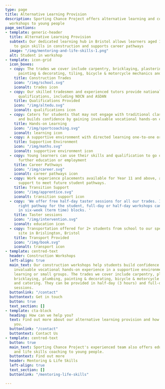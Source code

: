 ```yaml
---
type: page
title: Alternative Learning Provision
description: Sporting Chance Project offers alternative learning and construction
  workshops to young people
page_sections:
- template: generic-header
  title: Alternative Learning Provision
  subtext: Our dedicated learning hub in Bristol allows learners aged 14-18 years
    to gain skills in construction and supports career pathways
  image: "/img/mentoring-and-life-skills-1.png"
  alt: Student in workshop
- template: icon-grid
  icon_boxes:
  - copy: The trades we cover include carpentry, bricklaying, plastering, plumbing,
      painting & decorating, tiling, bicycle & motorcycle mechanics and catering
    title: Construction Trades
    icon: "/img/school.svg"
    iconalt: trades icon
  - copy: Our skilled tradesmen and experienced tutors provide nationally recognised
      qualifications, including NOCN and ASDAN
    title: Qualifications Provided
    icon: "/img/altedu.svg"
    iconalt: qualifications icon
  - copy: Caters for students that may not engage with traditional classroom learning
      and builds confidence by gaining invaluable vocational hands-on experience.
    title: Hands-on Learning
    icon: "/img/sportcoaching.svg"
    iconalt: learning icon
  - copy: A supportive environment with directed learning one-to-one or in small groups
    title: Supportive Environment
    icon: "/img/maths.svg"
    iconalt: supportive environment icon
  - copy: Young learners can use their skills and qualification to go on to an apprenticeship,
      further education or employment
    title: Career Pathways
    icon: "/img/career.svg"
    iconalt: career pathways icon
  - copy: Work experience placements available for Year 11 and above, as well as transition
      support to meet future student pathways.
    title: Transition Support
    icon: "/img/apprentice.svg"
    iconalt: transition support icon
  - copy: 'We offer free half-day taster sessions for all our trades. If it''s the
      right pathway for the student, full-day or half-day workshops can be booked
      in six-week (term time) blocks. '
    title: Taster sessions
    icon: "/img/intervention.svg"
    iconalt: education icon
  - copy: Transportation offered for 2+ students from school to our specialist education
      site in Brislington, Bristol
    title: Transport Provided
    icon: "/img/book.svg"
    iconalt: transport icon
- template: centred-text
  header: Construction Workshops
  left-align: true
  main_text: Our construction workshops help students build confidence by gaining
    invaluable vocational hands-on experience in a supportive environment with directed
    learning or small groups. The trades we cover include carpentry, plastering, tiling,
    bricklaying, plumbing, painting & decorating, bicycle & motorcycle mechanics,
    and catering. They can be provided in half-day (3 hours) and full-day (5 hours)
    sessions.
  buttonlink: "/contact"
  buttontext: Get in touch
  button: true
  text_section: []
- template: cta-block
  heading: How can we help you?
  text: Find out more about our alternative learning provision and how we can help
    you.
  buttonlink: "/contact"
  buttontext: Contact Us
- template: centred-text
  button: true
  main_text: Sporting Chance Project's experienced team also offers education, mentoring
    and life skills coaching to young people.
  buttontext: Find out more
  header: Mentoring & Life Skills
  left-align: true
  text_section: []
  buttonlink: "/mentoring-life-skills"

---
```

